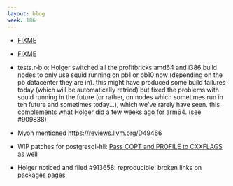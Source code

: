 ```yaml
---
layout: blog
week: 186
---
```


* [FIXME](http://lists.gnu.org/archive/html/info-mtools/2018-11/msg00004.html)

* [FIXME](https://gitlab.freedesktop.org/xdg/desktop-file-utils/issues/12)

* tests.r-b.o: Holger switched all the profitbricks amd64 and i386 build nodes to only use squid running on pb1 or pb10 now (depending on the pb datacenter they are in). this might have produced some build failures today (which will be automatically retried) but fixed the problems with squid running in the future (or rather, on nodes which sometimes run in teh future and sometimes today...), which we've rarely have seen. this complements what Holger did a few weeks ago for arm64. (see #909838)

* Myon mentioned https://reviews.llvm.org/D49466

* WIP patches for postgresql-hll: [Pass COPT and PROFILE to CXXFLAGS as well](https://www.postgresql.org/message-id/20181113104005.GA32154%40msg.credativ.de)

* Holger noticed and filed #913658: reproducible: broken links on packages pages

